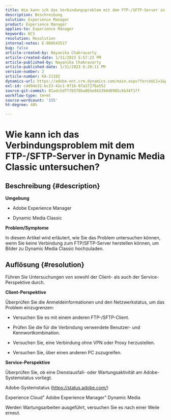 ```yaml
---
title: Wie kann ich das Verbindungsproblem mit dem FTP-/SFTP-Server in Dynamic Media Classic untersuchen?
description: Beschreibung
solution: Experience Manager
product: Experience Manager
applies-to: Experience Manager
keywords: KCS
resolution: Resolution
internal-notes: E-000543517
bug: false
article-created-by: Nayanika Chakravarty
article-created-date: 1/31/2023 5:57:23 PM
article-published-by: Nayanika Chakravarty
article-published-date: 1/31/2023 6:20:11 PM
version-number: 2
article-number: KA-21182
dynamics-url: https://adobe-ent.crm.dynamics.com/main.aspx?forceUCI=1&pagetype=entityrecord&etn=knowledgearticle&id=b8a6a1b1-90a1-ed11-aad1-6045bd0063aa
exl-id: c4d94e31-bc23-41c1-971b-97a37276a552
source-git-commit: 01adc5dfff0378ba865e84339dd0985c6b34f1ff
workflow-type: tm+mt
source-wordcount: '155'
ht-degree: 48%

---
```


# Wie kann ich das Verbindungsproblem mit dem FTP-/SFTP-Server in Dynamic Media Classic untersuchen?

## Beschreibung {#description}


<b>Umgebung</b>

- Adobe Experience Manager

- Dynamic Media Classic

<b>Problem/Symptome</b>

In diesem Artikel wird erläutert, wie Sie das Problem untersuchen können, wenn Sie keine Verbindung zum FTP/SFTP-Server herstellen können, um Bilder zu Dynamic Media Classic hochzuladen.


## Auflösung {#resolution}


Führen Sie Untersuchungen von sowohl der Client- als auch der Service-Perspektive durch.

<b>Client-Perspektive</b>

Überprüfen Sie die Anmeldeinformationen und den Netzwerkstatus, um das Problem einzugrenzen:

- Versuchen Sie es mit einem anderen FTP-/SFTP-Client.

- Prüfen Sie die für die Verbindung verwendete Benutzer- und Kennwortkombination.

- Versuchen Sie, eine Verbindung ohne VPN oder Proxy herzustellen.

- Versuchen Sie, über einen anderen PC zuzugreifen.

<b>Service-Perspektive</b>

Überprüfen Sie, ob eine Dienstausfall- oder Wartungsaktivität am Adobe-Systemstatus vorliegt.

Adobe-Systemstatus (https://status.adobe.com/)

Experience Cloud&quot; Adobe Experience Manager&quot; Dynamic Media

Werden Wartungsarbeiten ausgeführt, versuchen Sie es nach einer Weile erneut.
